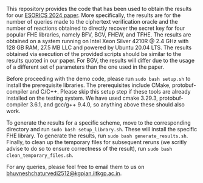 This repository provides the code that has been used to obtain the results for our [ESORICS 2024 paper](https://link.springer.com/chapter/10.1007/978-3-031-70903-6_23). More specifically, the results are for the number of queries made to the ciphertext verification oracle and the number of reactions obtained to directly recover the secret key for four popular FHE libraries, namely BFV, BGV, FHEW, and TFHE. The results are obtained on a system running on Intel Xeon Silver 4210R @ 2.4 GHz with 128 GB RAM, 27.5 MB LLC and powered by Ubuntu 20.04 LTS. The results obtained via execution of the provided scripts should be similar to the results quoted in our paper. For BGV, the results will differ due to the usage of a different set of parameters than the one used in the paper.

Before proceeding with the demo code, please run `sudo bash setup.sh` to install the prerequisite libraries. The prerequisites include CMake, protobuf-compiler and C/C++. Please skip this setup step if these tools are already installed on the testing system. We have used cmake 3.29.3, protobuf-compiler 3.6.1, and gcc/g++ 9.4.0, so anything above these should also work.

To generate the results for a specific scheme, move to the corresponding directory and run `sudo bash setup_library.sh`. These will install the specific FHE library. To generate the results, run `sudo bash generate_results.sh`. Finally, to clean up the temporary files for subsequent reruns (we scritly advise to do so to ensure correctness of the result), run `sudo bash clean_temporary_files.sh`.

For any queries, please feel free to email them to us on [bhuvneshchaturvedi2512@kgpian.iitkgp.ac.in](mailto:bhuvneshchaturvedi2512@kgpian.iitkgp.ac.in).
